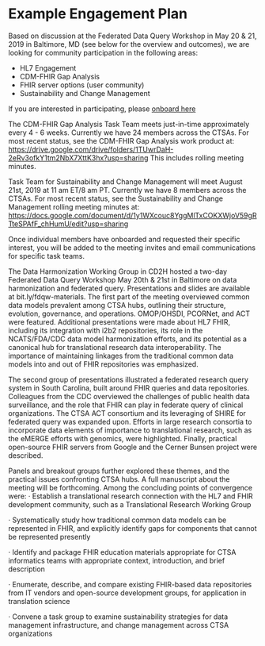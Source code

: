 # Example Engagement Plan

Based on discussion at the Federated Data Query Workshop in May 20 & 21, 2019 in Baltimore, MD (see below for the overview and outcomes), we are looking for community participation in the following areas:
- HL7 Engagement
- CDM-FHIR Gap Analysis
- FHIR server options (user community)
- Sustainability and Change Management 

If you are interested in participating, please [onboard here](http://bit.ly/cd2h-onboarding-form)

The CDM-FHIR Gap Analysis Task Team meets just-in-time approximately every 4 - 6 weeks.  Currently we have 24 members across the CTSAs.  For most recent status, see the CDM-FHIR Gap Analysis work product at: https://drive.google.com/drive/folders/1TUwrDaH-2eRv3ofkY1tm2NbX7XttK3hx?usp=sharing 
This includes rolling meeting minutes. 

Task Team for Sustainability and Change Management will meet August 21st, 2019 at 11 am ET/8 am PT.  Currently we have 8 members across the CTSAs.  For most recent status, see the Sustainability and Change Management rolling meeting minutes at:
https://docs.google.com/document/d/1y1WXcouc8YggMlTxCOKXWjoV59gRTteSPAfF_chHumU/edit?usp=sharing

Once individual members have onboarded and requested their specific interest, you will be added to the meeting invites and email communications for specific task teams.


The Data Harmonization Working Group in CD2H hosted a two-day Federated Data Query Workshop May 20th & 21st in Baltimore on data harmonization and federated query.  Presentations and slides are available at bit.ly/fdqw-materials.  The first part of the meeting overviewed common data models prevalent among CTSA hubs, outlining their structure, evolution, governance, and operations.  OMOP/OHSDI, PCORNet, and ACT were featured.  Additional presentations were made about HL7 FHIR, including its integration with i2b2 repositories, its role in the NCATS/FDA/CDC data model harmonization efforts, and its potential as a canonical hub for translational research data interoperability.   The importance of maintaining linkages from the traditional common data models into and out of FHIR repositories was emphasized.
 
The second group of presentations illustrated a federated research query system in South Carolina, built around FHIR queries and data repositories.  Colleagues from the CDC overviewed the challenges of public health data surveillance, and the role that FHIR can play in federate query of clinical organizations.  The CTSA ACT consortium and its leveraging of SHIRE for federated query was expanded upon.  Efforts in large research consortia to incorporate data elements of importance to translational research, such as the eMERGE efforts with genomics, were highlighted.   Finally, practical open-source FHIR servers from Google and the Cerner Bunsen project were described.
 
Panels and breakout groups further explored these themes, and the practical issues confronting CTSA hubs.  A full manuscript about the meeting will be forthcoming.  Among the concluding points of convergence were:
·                 Establish a translational research connection with the HL7 and FHIR development community, such as a Translational Research Working Group

·                 Systematically study how traditional common data models can be represented in FHIR, and explicitly identify gaps for components that cannot be represented presently

·                 Identify and package FHIR education materials appropriate for CTSA informatics teams with appropriate context, introduction, and brief description

·                 Enumerate, describe, and compare existing FHIR-based data repositories from IT vendors and open-source development groups, for application in translation science

·                 Convene a task group to examine sustainability strategies for data management infrastructure, and change management across CTSA organizations
